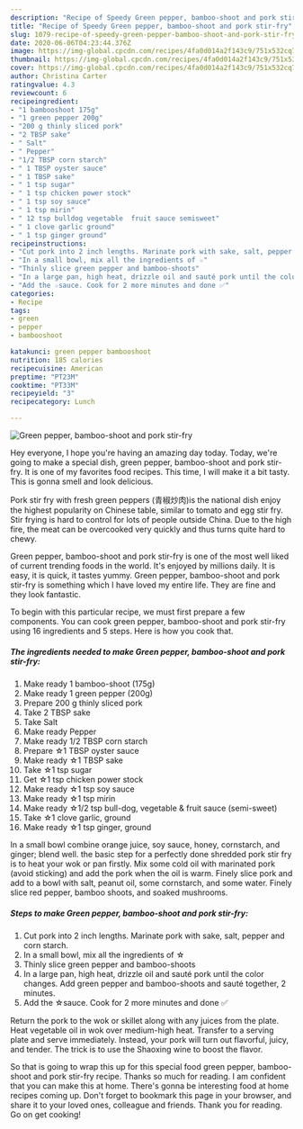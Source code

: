 ```yaml
---
description: "Recipe of Speedy Green pepper, bamboo-shoot and pork stir-fry"
title: "Recipe of Speedy Green pepper, bamboo-shoot and pork stir-fry"
slug: 1079-recipe-of-speedy-green-pepper-bamboo-shoot-and-pork-stir-fry
date: 2020-06-06T04:23:44.376Z
image: https://img-global.cpcdn.com/recipes/4fa0d014a2f143c9/751x532cq70/green-pepper-bamboo-shoot-and-pork-stir-fry-recipe-main-photo.jpg
thumbnail: https://img-global.cpcdn.com/recipes/4fa0d014a2f143c9/751x532cq70/green-pepper-bamboo-shoot-and-pork-stir-fry-recipe-main-photo.jpg
cover: https://img-global.cpcdn.com/recipes/4fa0d014a2f143c9/751x532cq70/green-pepper-bamboo-shoot-and-pork-stir-fry-recipe-main-photo.jpg
author: Christina Carter
ratingvalue: 4.3
reviewcount: 6
recipeingredient:
- "1 bambooshoot 175g"
- "1 green pepper 200g"
- "200 g thinly sliced pork"
- "2 TBSP sake"
- " Salt"
- " Pepper"
- "1/2 TBSP corn starch"
- " 1 TBSP oyster sauce"
- " 1 TBSP sake"
- " 1 tsp sugar"
- " 1 tsp chicken power stock"
- " 1 tsp soy sauce"
- " 1 tsp mirin"
- " 12 tsp bulldog vegetable  fruit sauce semisweet"
- " 1 clove garlic ground"
- " 1 tsp ginger ground"
recipeinstructions:
- "Cut pork into 2 inch lengths. Marinate pork with sake, salt, pepper and corn starch."
- "In a small bowl, mix all the ingredients of ☆"
- "Thinly slice green pepper and bamboo-shoots"
- "In a large pan, high heat, drizzle oil and sauté pork until the color changes. Add green pepper and bamboo-shoots and sauté together, 2 minutes."
- "Add the ☆sauce. Cook for 2 more minutes and done ✅"
categories:
- Recipe
tags:
- green
- pepper
- bambooshoot

katakunci: green pepper bambooshoot 
nutrition: 185 calories
recipecuisine: American
preptime: "PT23M"
cooktime: "PT33M"
recipeyield: "3"
recipecategory: Lunch

---
```



![Green pepper, bamboo-shoot and pork stir-fry](https://img-global.cpcdn.com/recipes/4fa0d014a2f143c9/751x532cq70/green-pepper-bamboo-shoot-and-pork-stir-fry-recipe-main-photo.jpg)

Hey everyone, I hope you're having an amazing day today. Today, we're going to make a special dish, green pepper, bamboo-shoot and pork stir-fry. It is one of my favorites food recipes. This time, I will make it a bit tasty. This is gonna smell and look delicious.

Pork stir fry with fresh green peppers (青椒炒肉)is the national dish enjoy the highest popularity on Chinese table, similar to tomato and egg stir fry. Stir frying is hard to control for lots of people outside China. Due to the high fire, the meat can be overcooked very quickly and thus turns quite hard to chewy.

Green pepper, bamboo-shoot and pork stir-fry is one of the most well liked of current trending foods in the world. It's enjoyed by millions daily. It is easy, it is quick, it tastes yummy. Green pepper, bamboo-shoot and pork stir-fry is something which I have loved my entire life. They are fine and they look fantastic.


To begin with this particular recipe, we must first prepare a few components. You can cook green pepper, bamboo-shoot and pork stir-fry using 16 ingredients and 5 steps. Here is how you cook that.

<!--inarticleads1-->

##### The ingredients needed to make Green pepper, bamboo-shoot and pork stir-fry:

1. Make ready 1 bamboo-shoot (175g)
1. Make ready 1 green pepper (200g)
1. Prepare 200 g thinly sliced pork
1. Take 2 TBSP sake
1. Take  Salt
1. Make ready  Pepper
1. Make ready 1/2 TBSP corn starch
1. Prepare  ☆1 TBSP oyster sauce
1. Make ready  ☆1 TBSP sake
1. Take  ☆1 tsp sugar
1. Get  ☆1 tsp chicken power stock
1. Make ready  ☆1 tsp soy sauce
1. Make ready  ☆1 tsp mirin
1. Make ready  ☆1/2 tsp bull-dog, vegetable &amp; fruit sauce (semi-sweet)
1. Take  ☆1 clove garlic, ground
1. Make ready  ☆1 tsp ginger, ground


In a small bowl combine orange juice, soy sauce, honey, cornstarch, and ginger; blend well. the basic step for a perfectly done shredded pork stir fry is to heat your wok or pan firstly. Mix some cold oil with marinated pork (avoid sticking) and add the pork when the oil is warm. Finely slice pork and add to a bowl with salt, peanut oil, some cornstarch, and some water. Finely slice red pepper, bamboo shoots, and soaked mushrooms. 

<!--inarticleads2-->

##### Steps to make Green pepper, bamboo-shoot and pork stir-fry:

1. Cut pork into 2 inch lengths. Marinate pork with sake, salt, pepper and corn starch.
1. In a small bowl, mix all the ingredients of ☆
1. Thinly slice green pepper and bamboo-shoots
1. In a large pan, high heat, drizzle oil and sauté pork until the color changes. Add green pepper and bamboo-shoots and sauté together, 2 minutes.
1. Add the ☆sauce. Cook for 2 more minutes and done ✅


Return the pork to the wok or skillet along with any juices from the plate. Heat vegetable oil in wok over medium-high heat. Transfer to a serving plate and serve immediately. Instead, your pork will turn out flavorful, juicy, and tender. The trick is to use the Shaoxing wine to boost the flavor. 

So that is going to wrap this up for this special food green pepper, bamboo-shoot and pork stir-fry recipe. Thanks so much for reading. I am confident that you can make this at home. There's gonna be interesting food at home recipes coming up. Don't forget to bookmark this page in your browser, and share it to your loved ones, colleague and friends. Thank you for reading. Go on get cooking!
